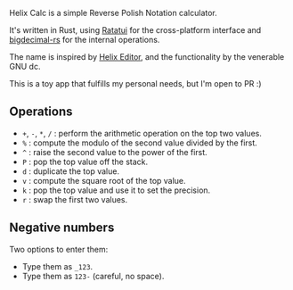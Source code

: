 Helix Calc is a simple Reverse Polish Notation calculator.

It's written in Rust, using [Ratatui](https://ratatui.rs) for the
cross-platform interface and [bigdecimal-rs](https://github.com/akubera/bigdecimal-rs)
for the internal operations.

The name is inspired by [Helix Editor](https://helix-editor.com/), and the
functionality by the venerable GNU dc.

This is a toy app that fulfills my personal needs, but I'm open to PR :)

## Operations

- `+`, `-`, `*`, `/` : perform the arithmetic operation on the top two values.
- `%` : compute the modulo of the second value divided by the first.
- `^` : raise the second value to the power of the first.
- `P` : pop the top value off the stack.
- `d` : duplicate the top value.
- `v` : compute the square root of the top value.
- `k` : pop the top value and use it to set the precision.
- `r` : swap the first two values.

## Negative numbers

Two options to enter them:

- Type them as `_123`.
- Type them as `123-` (careful, no space).
